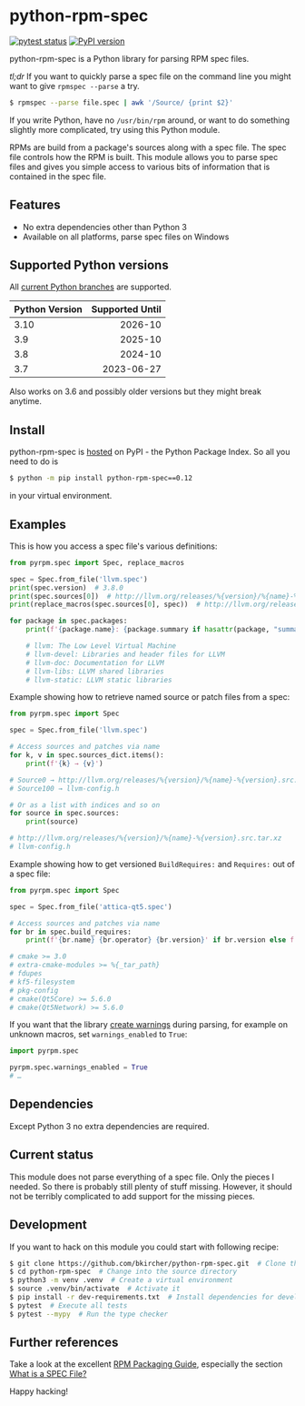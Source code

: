 # python-rpm-spec

[![pytest status](https://github.com/bkircher/python-rpm-spec/workflows/tests/badge.svg)](https://github.com/bkircher/python-rpm-spec/actions)
[![PyPI version](https://badge.fury.io/py/python-rpm-spec.svg)](https://badge.fury.io/py/python-rpm-spec)

python-rpm-spec is a Python library for parsing RPM spec files.

*tl;dr*
If you want to quickly parse a spec file on the command line you might want to
give `rpmspec --parse` a try.

```sh
$ rpmspec --parse file.spec | awk '/Source/ {print $2}'
```

If you write Python, have no `/usr/bin/rpm` around, or want to do something
slightly more complicated, try using this Python module.

RPMs are build from a package's sources along with a spec file. The spec file
controls how the RPM is built. This module allows you to parse spec files and
gives you simple access to various bits of information that is contained in the
spec file.

## Features

* No extra dependencies other than Python 3
* Available on all platforms, parse spec files on Windows

## Supported Python versions

All [current Python branches](https://devguide.python.org/#status-of-python-branches) are supported.

| Python Version | Supported Until |
| :------------- | --------------: |
| 3.10           | 2026-10         |
| 3.9            | 2025-10         |
| 3.8            | 2024-10         |
| 3.7            | 2023-06-27      |

Also works on 3.6 and possibly older versions but they might break anytime.

## Install

python-rpm-spec is [hosted](https://pypi.org/project/python-rpm-spec/) on PyPI -
the Python Package Index. So all you need to do is

```sh
$ python -m pip install python-rpm-spec==0.12
```

in your virtual environment.

## Examples

This is how you access a spec file's various definitions:

```python
from pyrpm.spec import Spec, replace_macros

spec = Spec.from_file('llvm.spec')
print(spec.version)  # 3.8.0
print(spec.sources[0])  # http://llvm.org/releases/%{version}/%{name}-%{version}.src.tar.xz
print(replace_macros(spec.sources[0], spec))  # http://llvm.org/releases/3.8.0/llvm-3.8.0.src.tar.xz

for package in spec.packages:
    print(f'{package.name}: {package.summary if hasattr(package, "summary") else spec.summary}')

    # llvm: The Low Level Virtual Machine
    # llvm-devel: Libraries and header files for LLVM
    # llvm-doc: Documentation for LLVM
    # llvm-libs: LLVM shared libraries
    # llvm-static: LLVM static libraries

```

Example showing how to retrieve named source or patch files from a spec:

```python
from pyrpm.spec import Spec

spec = Spec.from_file('llvm.spec')

# Access sources and patches via name
for k, v in spec.sources_dict.items():
    print(f'{k} → {v}')

# Source0 → http://llvm.org/releases/%{version}/%{name}-%{version}.src.tar.xz
# Source100 → llvm-config.h

# Or as a list with indices and so on
for source in spec.sources:
    print(source)

# http://llvm.org/releases/%{version}/%{name}-%{version}.src.tar.xz
# llvm-config.h
```

Example showing how to get versioned `BuildRequires:` and `Requires:` out of a
spec file:

```python
from pyrpm.spec import Spec

spec = Spec.from_file('attica-qt5.spec')

# Access sources and patches via name
for br in spec.build_requires:
    print(f'{br.name} {br.operator} {br.version}' if br.version else f'{br.name}')

# cmake >= 3.0
# extra-cmake-modules >= %{_tar_path}
# fdupes
# kf5-filesystem
# pkg-config
# cmake(Qt5Core) >= 5.6.0
# cmake(Qt5Network) >= 5.6.0
```

If you want that the library [create warnings](https://docs.python.org/3/library/warnings.html) during parsing, for example on
unknown macros, set `warnings_enabled` to `True`:

```python
import pyrpm.spec

pyrpm.spec.warnings_enabled = True
# …
```

## Dependencies

Except Python 3 no extra dependencies are required.

## Current status

This module does not parse everything of a spec file. Only the pieces I needed.
So there is probably still plenty of stuff missing. However, it should not be
terribly complicated to add support for the missing pieces.

## Development

If you want to hack on this module you could start with following recipe:

```sh
$ git clone https://github.com/bkircher/python-rpm-spec.git  # Clone the repo
$ cd python-rpm-spec  # Change into the source directory
$ python3 -m venv .venv  # Create a virtual environment
$ source .venv/bin/activate  # Activate it
$ pip install -r dev-requirements.txt  # Install dependencies for development
$ pytest  # Execute all tests
$ pytest --mypy  # Run the type checker
```

## Further references

Take a look at the excellent [RPM Packaging Guide](https://rpm-guide.readthedocs.io/en/latest/index.html), especially the section
[What is a SPEC File?](https://rpm-guide.readthedocs.io/en/latest/rpm-guide.html#what-is-a-spec-file)

Happy hacking!
